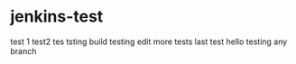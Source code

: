 # jenkins-test
test 1
test2
tes
tsting
build testing
edit
more tests
last test
hello
testing any branch
